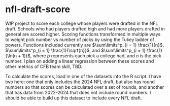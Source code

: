 # nfl-draft-score

WIP project to score each college whose players were drafted in the NFL draft. Schools who had players drafted high and had more players drafted in general are scored higher. Scoring functions transformed in multiple ways to weight pick number vs number of picks by using the Tukey ladder of powers. Functions included currently are $\sum\limits^p_{i = 1} \frac{1}{n}$, $\sum\limits^p_{i = 1} \frac{1}{\sqrt{n}}$, and $\sum\limits^p_{i = 1} \frac{1}{\ln(n + 1)}$, where $p$ represents each pick a college had, and $n$ is the pick number. I plan on adding a linear regression between these scores and other metrics of CFB team skill, TBD.

To calculate the scores, load in one of the datasets into the R script. I have two here: one that only includes the 2024 NFL draft, but also has round numbers so that scores can be calculated over a set of rounds, and another that has data from 2022-2024 that does not include round numbers. I should be able to build up this dataset to include every NFL draft.
